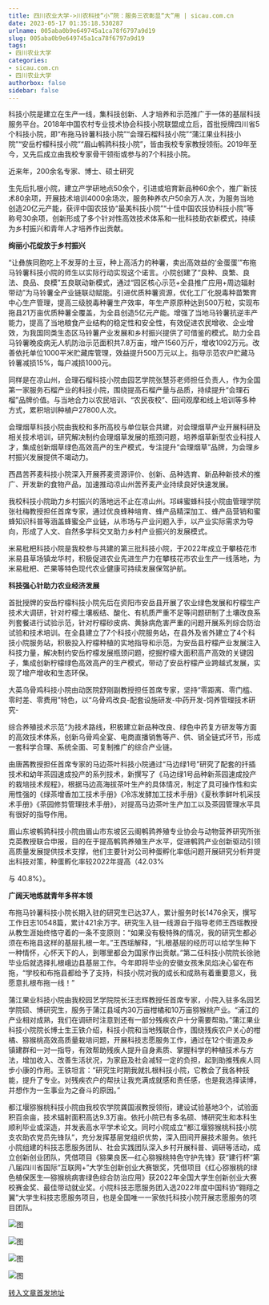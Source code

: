 ```yaml
---
title: 四川农业大学->川农科技“小”院：服务三农彰显“大”用 | sicau.com.cn
date: 2023-05-17 01:35:18.530287
urlname: 005aba0b9e649745a1ca78f6797a9d19
slug: 005aba0b9e649745a1ca78f6797a9d19
tags: 
- 四川农业大学
categories:
- sicau.com.cn
- 四川农业大学
authorbox: false
sidebar: false
---
```

科技小院是建立在生产一线，集科技创新、人才培养和示范推广于一体的基层科技服务平台。2018年中国农村专业技术协会科技小院联盟成立后，首批授牌四川省5个科技小院，即“布拖马铃薯科技小院”“会理石榴科技小院”“蒲江果业科技小院”“安岳柠檬科技小院”“眉山鹌鹑科技小院”，皆由我校专家教授领衔。2019年至今，又先后成立由我校专家骨干领衔或参与的7个科技小院。  

近来年，200余名专家、博士、硕士研究
<!--more-->
生先后扎根小院，建立产学研地点50余个，引进或培育新品种60余个，推广新技术80余项，开展技术培训4000余场次，服务种养农户50余万人次，为服务当地创造20亿元产能，获评中国农技协“最美科技小院”“十佳中国农技协科技小院”等称号30余项，创新形成了多个针对性高效技术体系和一批科技助农新模式，持续为乡村振兴和青年人才培养作出贡献。

**绚丽小花绽放于乡村振兴**  

“让彝族同胞吃上不发芽的土豆，种上高活力的种薯，卖出高效益的‘金蛋蛋’”布拖马铃薯科技小院的师生以实际行动实现这个诺言。小院创建了“良种、良繁、良法、良品、良模”五良联动新模式，通过“园区核心示范+全县推广应用+周边辐射带动”为马铃薯全产业链联动赋能。引进优质种薯资源，优化工厂化脱毒种苗繁育中心生产管理，提高三级脱毒种薯生产效率，年生产原原种达到500万粒，实现布拖县21万亩优质种薯全覆盖，为全县创造5亿元产能。增强了当地马铃薯抗逆丰产能力，提高了当地粮食产业结构的稳定性和安全性，有效促进农民增收、企业增效，为我国同类生态区马铃薯产业发展和乡村振兴提供了可借鉴的模式。助力全县马铃薯晚疫病无人机防治示范面积共7.8万亩，增产1560万斤，增收1092万元。改善依托单位1000平米贮藏库管理，效益提升500万元以上。指导示范农户贮藏马铃薯减损15%，每户减损1000元。

同样是在凉山州，会理石榴科技小院由园艺学院张慧芬老师担任负责人，作为全国第一家服务石榴产业的科技小院，围绕提高石榴产量与品质，持续提升“会理石榴”品牌价值。与当地合力以农民培训、“农民夜校”、田间观摩和线上培训等多种方式，累积培训种植户27800人次。

会理烟草科技小院由我校和多所高校与单位联合共建，对会理烟草产业开展科研及相关技术培训，研究解决制约会理烟草发展的瓶颈问题，培养烟草新型农业科技人才，集成创新烟草绿色高效高产的生产模式，专注提升“会理烟草”品牌，为会理乡村振兴发展提供不竭动力。

西昌苦荞麦科技小院深入开展荞麦资源评价、创新、品种选育、新品种新技术的推广、开发新的食物产品，加速推动凉山州苦荞麦产业持续良好快速发展。

我校科技小院助力乡村振兴的落地远不止在凉山州。邛崃蜜蜂科技小院由管理学院张社梅教授担任首席专家，通过优良蜂种培育、蜂产品精深加工、蜂产品营销和蜜蜂知识科普等涵盖蜂蜜全产业链，从市场与产业问题入手，以产业实际需求为导向，形成了人文、自然多学科交叉助力乡村产业振兴的发展模式。

米易枇杷科技小院是我校参与共建的第三批科技小院，于2022年成立于攀枝花市米易县草场镇龙华村，积极促进农业先进生产力在攀枝花市农业生产一线落地，为米易枇杷、芒果等特色现代农业健康可持续发展保驾护航。

**科技强心针助力农业经济发展**

首批授牌的安岳柠檬科技小院先后在资阳市安岳县开展了农业绿色发展和柠檬生产技术大调研，针对柠檬土壤板结、酸化、有机质严重不足等问题研制了土壤改良系列套餐进行试验示范，针对柠檬砂皮病、黄脉病危害严重的问题开展系列综合防治试验和技术培训。在全县建立了7个科技小院服务站，在县外及省外建立了4个科技小院服务站，积极投入柠檬种植的实地指导和示范，为安岳县柠檬产业发展注入科技力量，解决制约安岳柠檬发展瓶颈问题，挖掘柠檬大面积高产高效的关键因子，集成创新柠檬绿色高效高产的生产模式，带动了安岳柠檬产业跨越式发展，实现了增产增收和生态环保。

大英乌骨鸡科技小院由动医院舒刚副教授担任首席专家，坚持“零距离、零门槛、零时差、零费用”特色，以“乌骨鸡改良-配套设施研发-中药开发-饲养管理技术研究-

综合养殖技术示范”为技术路线，积极建立新品种改良、绿色中药复方研发等方面的高效技术体系，创新乌骨鸡全宴、电商直播销售等产、供、销全链式环节，形成一套科学合理、系统全面、可复制推广的综合产业链。

由唐茜教授担任首席专家的马边茶叶科技小院通过“马边绿1号”研究了配套的扦插技术和幼年茶园速成投产的系列技术，新撰写了《马边绿1号品种新茶园速成投产的栽培技术规程》，根据马边高海拔茶叶生产的具体情况，制定了具可操作性和实用性强的《绿茶增香加工技术手册》《冷冻发酵加工技术手册》《夏秋季鲜叶机采技术手册》《茶园修剪管理技术手册》，对提高马边茶叶生产加工以及茶园管理水平具有很好的指导作用。

眉山东坡鹌鹑科技小院由眉山市东坡区云阁鹌鹑养殖专业协会与动物营养研究所张克英教授联合申报，目的在于提高鹌鹑养殖生产水平，促进鹌鹑产业创新驱动引领高质量发展提供技术支撑，他们主要针对公司种蛋孵化率低问题开展研究分析并提出科技对策，种蛋孵化率较2022年提高（42.03%

与 40.8%）。

**广阔天地练就青年多样本领**

布拖马铃薯科技小院长期入驻的研究生已达37人，累计服务时长1476余天，撰写工作日志10548篇，累计421余万字。研究生入驻一线源自于指导老师王西瑶教授从教生涯始终恪守着的一条不变原则：“如果没有极特殊的情况，我的研究生都必须在布拖县这样的基层扎根一年。”王西瑶解释，“扎根基层的经历可以给学生种下一种情怀，心怀天下的人，到哪里都会为国家作出贡献。”第二任科技小院院长徐驰毕业后就选择扎根峨边县基层工作。今年即将毕业的安徽女孩朱凤焰决心留在布拖，“学校和布拖县都给予了支持，科技小院对我的成长和成熟有着重要意义，我愿意扎根布拖一线！”

蒲江果业科技小院由我校园艺学院院长汪志辉教授任首席专家，小院入驻多名园艺学院硕、博研究生，服务于蒲江县域内30万亩柑橘和10万亩猕猴桃产业。“浦江的产业相对成熟，我们在调研时注意到还有一部分残疾农户十分需要帮助。”蒲江果业科技小院院长博士生王铁介绍，科技小院和当地残联合作，围绕残疾农户关心的柑橘、猕猴桃高效高质量栽培问题，开展科技志愿服务工作，通过在12个街道及乡镇建群和一对一指导，有效帮助残疾人提升自身素质、掌握科学的种植技术与方法，增加收入、改善生活状况，为家庭及社会减轻一定的负担，起到助推残疾人同步小康的作用。王铁坦言：“研究生时期我就扎根科技小院，它教会了我各种技能，提升了专业。对残疾农户的帮扶让我充满成就感和责任感，也是我选择读博，并想作为一生事业为之奋斗的原因。”

都江堰猕猴桃科技小院由我校农学院龚国淑教授领衔，建设试验基地3个，试验面积百余亩，技术辐射面积高达9.3万亩。依托小院已有多名硕、博研究生和本科生顺利毕业或深造，并发表高水平学术论文。同时小院成立“都江堰猕猴桃科技小院支农助农党员先锋队”，充分发挥基层党组织优势，深入田间开展技术服务。依托小院组建的科技志愿服务团队、社会实践团队深入乡村开展科普、调研等活动，成立创新创业团队，凭借项目《猕果良医—红心猕猴桃特色守护先锋》获“建行杯”第八届四川省国际“互联网+”大学生创新创业大赛银奖，凭借项目《红心猕猴桃的绿色植保医生—猕猴桃病害绿色综合防治应用》获2022年全国大学生创新创业大赛校赛金奖、最佳带动就业奖。小院科技志愿服务团入选2022年度中国科协“翱翔之翼”大学生科技志愿服务项目，也是全国唯一一家依托科技小院开展志愿服务的项目团队。

![图](https://news.sicau.edu.cn/__local/9/C2/EC/038C3B1BC430FFC75247F34715E_59FDA0F2_80686.png)

![图](https://news.sicau.edu.cn/__local/B/CB/66/A622A6C0D0CC9B87346FE8757A8_9AA574F5_6AEE0.jpg)

![图](https://news.sicau.edu.cn/__local/6/E6/C9/9F56BB70C90A535CE1A72B69D7D_DB93AA54_DE4D.jpg)

![图](https://news.sicau.edu.cn/__local/F/B7/16/B5C0B09506FB9834FDB0BDCEDCA_C880D509_2D493.jpg)

[转入文章首发地址](https://news.sicau.edu.cn/info/1078/72233.htm)